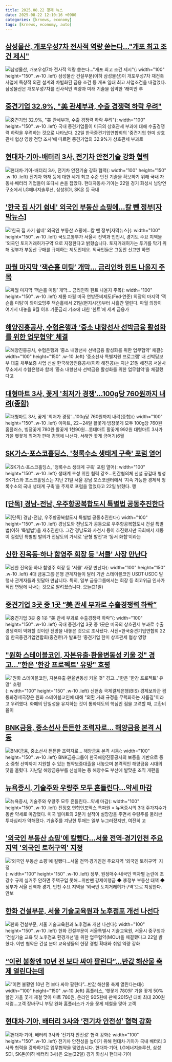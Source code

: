 ```yaml
---
title: 2025.08.22 경제 뉴스
date: 2025-08-22 12:10:16 +0900
categories: [krnews, economy]
tags: [krnews, economy, auto]
---
```

## [삼성물산, 개포우성7차 전사적 역량 쏟는다…"개포 최고 조건 제시"](https://n.news.naver.com/mnews/article/008/0005238923)

![삼성물산, 개포우성7차 전사적 역량 쏟는다…"개포 최고 조건 제시"](https://mimgnews.pstatic.net/image/origin/008/2025/08/21/5238923.jpg?type=nf220_150){: width="100" height="150" .w-10 .left}
삼성물산 건설부문(이하 삼성물산)이 개포우성7차 재건축 사업에 독창적 외관 설계와 차별화된 금융 조건 등 개포 일대 최고 사업조건을 내걸었다. 삼성물산은 개포우성7차를 전사적인 역량과 미래 기술을 집약한 '래미안 루

## [중견기업 32.9%, "美 관세부과, 수출 경쟁력 하락 우려"](https://n.news.naver.com/mnews/article/008/0005239386)

![중견기업 32.9%, "美 관세부과, 수출 경쟁력 하락 우려"](https://mimgnews.pstatic.net/image/origin/008/2025/08/22/5239386.jpg?type=nf220_150){: width="100" height="150" .w-10 .left}
국내 중견기업들이 미국의 상호관세 부과에 대해 수출경쟁력 하락을 우려하는 것으로 나타났다. 22일 한국중견기업연합회의 '중견기업 한미 상호관세 협상 영향 전망 조사'에 따르면 중견기업의 32.9%가 상호관세 부과로

## [현대차·기아-배터리 3사, 전기차 안전기술 강화 협력](https://n.news.naver.com/mnews/article/005/0001797470)

![현대차·기아-배터리 3사, 전기차 안전기술 강화 협력](https://mimgnews.pstatic.net/image/origin/005/2025/08/22/1797470.jpg?type=nf220_150){: width="100" height="150" .w-10 .left}
전기차 화재 등에 대한 세계 최고 수준 안전 기술을 확보하기 위해 국내 자동차·배터리 기업들이 또다시 손을 잡았다. 현대자동차·기아는 22일 경기 화성시 남양연구소에서 LG에너지솔루션, 삼성SDI, SK온 등 국내

## ['한국 집 사기 쉽네' 외국인 부동산 쇼핑에...칼 뺀 정부[자막뉴스]](https://n.news.naver.com/mnews/article/052/0002236026)

!['한국 집 사기 쉽네' 외국인 부동산 쇼핑에...칼 뺀 정부[자막뉴스]](https://mimgnews.pstatic.net/image/origin/052/2025/08/21/2236026.jpg?type=nf220_150){: width="100" height="150" .w-10 .left}
국토교통부가 서울시 전역과 인천시, 경기도 주요 지역을 '외국인 토지거래허가구역'으로 지정한다고 밝혔습니다. 토지거래허가는 투기를 막기 위해 정부가 부동산 구매를 규제하는 제도인데요. 외국인들은 그동안 신고만 하면

## [파월 마지막 ‘잭슨홀 미팅’ 개막… 금리인하 힌트 나올지 주목](https://n.news.naver.com/mnews/article/005/0001797418)

![파월 마지막 ‘잭슨홀 미팅’ 개막… 금리인하 힌트 나올지 주목](https://mimgnews.pstatic.net/image/origin/005/2025/08/22/1797418.jpg?type=nf220_150){: width="100" height="150" .w-10 .left}
제롬 파월 미국 연방준비제도(Fed·연준) 의장의 마지막 ‘잭슨홀 미팅’이 와이오밍주 잭슨홀에서 21일(현지시간)부터 사흘간 열린다. 파월 의장이 여기서 내놓을 9월 이후 기준금리 기조에 대한 ‘힌트’에 세계 금융가

## [해양진흥공사, 수협은행과 ‘중소 내항선사 선박금융 활성화를 위한 업무협약’ 체결](https://n.news.naver.com/mnews/article/081/0003568028)

![해양진흥공사, 수협은행과 ‘중소 내항선사 선박금융 활성화를 위한 업무협약’ 체결](https://mimgnews.pstatic.net/image/origin/081/2025/08/22/3568028.jpg?type=nf220_150){: width="100" height="150" .w-10 .left}
‘중소선사 특별지원 프로그램’ 내 선박담보부 대출 채무보증 사업 신설 한국해양진흥공사(이하 해진공)는 지난 21일 해진공 서울사무소에서 수협은행과 함께 ‘중소 내항선사 선박금융 활성화를 위한 업무협약’을 체결했다고

## [대형마트 3사, 꽃게 '최저가 경쟁'…100g당 760원까지 내려(종합)](https://n.news.naver.com/mnews/article/001/0015578729)

![대형마트 3사, 꽃게 '최저가 경쟁'…100g당 760원까지 내려(종합)](https://mimgnews.pstatic.net/image/origin/001/2025/08/21/15578729.jpg?type=nf220_150){: width="100" height="150" .w-10 .left}
이마트, 22∼24일 활꽃게·빙장꽃게 모두 100g당 760원 홈플러스, 빙장꽃게 780원·활꽃게 1천90원…롯데마트 활꽃게 992원 대형마트 3사가 가을 햇꽃게 최저가 판매 경쟁에 나선다. 서해안 꽃게 금어기(6월

## [SK가스·포스코홀딩스, '청록수소 생태계 구축' 포럼 열어](https://n.news.naver.com/mnews/article/001/0015579879)

![SK가스·포스코홀딩스, '청록수소 생태계 구축' 포럼 열어](https://mimgnews.pstatic.net/image/origin/001/2025/08/22/15579879.jpg?type=nf220_150){: width="100" height="150" .w-10 .left}
생태계 조성 위한 협력 강조…민간협의체 신설 공감대 형성 SK가스와 포스코홀딩스는 지난 21일 서울 강남 포스코센터에서 '지속 가능한 경제적 청록수소의 국내 생태계 구축'을 주제로 포럼을 열었다고 22일 밝혔다. 행

## [[단독] 경남-전남, 우주항공복합도시 특별법 공동추진한다](https://n.news.naver.com/mnews/article/082/0001341187)

![[단독] 경남-전남, 우주항공복합도시 특별법 공동추진한다](https://mimgnews.pstatic.net/image/origin/082/2025/08/21/1341187.jpg?type=nf220_150){: width="100" height="150" .w-10 .left}
경남도와 전남도가 공동으로 우주항공복합도시 건설 특별법(이하 ‘특별법’)을 재추진한다. 그간 경남도와 사천시 등이 추진했지만 국회에서 제동이 걸렸던 특별법 발의가 전남도의 가세로 ‘균형 발전’과 ‘동서 화합’이라는

## [신한 진옥동·하나 함영주 회장 등 '서클' 사장 만난다](https://n.news.naver.com/mnews/article/422/0000772939)

![신한 진옥동·하나 함영주 회장 등 '서클' 사장 만난다](https://mimgnews.pstatic.net/image/origin/422/2025/08/21/772939.jpg?type=nf220_150){: width="100" height="150" .w-10 .left}
4대 금융그룹·은행 관계자들이 달러 기반 스테이블코인 USDT·USDC 발행사 관계자들과 잇달아 만납니다. 특히, 일부 금융그룹에서는 회장 등 최고위급 인사가 직접 면담에 나서는 것으로 알려졌습니다. 오늘(21일)

## [중견기업 3곳 중 1곳 “美 관세 부과로 수출경쟁력 하락”](https://n.news.naver.com/mnews/article/018/0006096106)

![중견기업 3곳 중 1곳 “美 관세 부과로 수출경쟁력 하락”](https://mimgnews.pstatic.net/image/origin/018/2025/08/22/6096106.jpg?type=nf220_150){: width="100" height="150" .w-10 .left}
국내 중견기업 3곳 중 1곳은 미국의 상호관세 부과로 수출 경쟁력이 악화할 것이란 전망을 내놓은 것으로 조사됐다. 사진=한국중견기업연합회 22일 한국중견기업연합회(중견련)가 발표한 ‘중견기업 한미 상호관세 협상 영향

## ["원화 스테이블코인, 자본유출·환율변동성 키울 것" 경고..."한은 '한강 프로젝트' 유망" 호평](https://n.news.naver.com/mnews/article/014/0005394853)

!["원화 스테이블코인, 자본유출·환율변동성 키울 것" 경고..."한은 '한강 프로젝트' 유망" 호평](https://mimgnews.pstatic.net/image/origin/014/2025/08/21/5394853.jpg?type=nf220_150){: width="100" height="150" .w-10 .left}
신현송 국제결제은행(BIS) 경제보좌관 겸 통화경제국장은 원화 스테이블코인에 대해 "외환 거래 규정을 무력화하는 지름길"이라고 우려했다. 화폐의 단일성을 유지하는 것이 통화제도의 핵심인 점을 고려할 때, 교환비율이

## [BNK금융, 중소선사 든든한 조력자로… 해양금융 본격 시동](https://n.news.naver.com/mnews/article/082/0001341161)

![BNK금융, 중소선사 든든한 조력자로… 해양금융 본격 시동](https://mimgnews.pstatic.net/image/origin/082/2025/08/21/1341161.jpg?type=nf220_150){: width="100" height="150" .w-10 .left}
BNK금융그룹이 한국해양진흥공사의 보증을 기반으로 중소·중형 선박까지 지원할 수 있는 협약보증대출을 내놓으며 본격적인 해양금융 시대의 닻을 올렸다. 지난달 해양금융부를 신설하는 등 해양수도 부산에 발맞춘 조직 개편을

## [뉴욕증시, 기술주와 우량주 모두 흔들린다…약세 마감](https://n.news.naver.com/mnews/article/001/0015579663)

![뉴욕증시, 기술주와 우량주 모두 흔들린다…약세 마감](https://mimgnews.pstatic.net/image/origin/001/2025/08/22/15579663.jpg?type=nf220_150){: width="100" height="150" .w-10 .left}
진정호 연합인포맥스 특파원 = 뉴욕증시의 3대 주가지수가 동반 약세로 마감했다. 미국 월마트의 2분기 실적이 실망감을 주면서 우량주를 둘러싼 투자심리가 약해졌다. 기술주를 겨냥한 투매는 일부 누그러졌지만, 여전히 고

## ['외국인 부동산 쇼핑'에 칼뺐다…서울 전역·경기인천 주요지역 '외국인 토허구역' 지정](https://n.news.naver.com/mnews/article/009/0005545511)

!['외국인 부동산 쇼핑'에 칼뺐다…서울 전역·경기인천 주요지역 '외국인 토허구역' 지정](https://mimgnews.pstatic.net/image/origin/009/2025/08/21/5545511.jpg?type=nf220_150){: width="100" height="150" .w-10 .left}
정부, 원정매수·내국인 역차별 논란에 초강수 규제 실거주 안하면 주택구입 못해…위반땐 강제이행금 ◆ 李정부 부동산 대책 ◆ 정부가 서울 전역과 경기, 인천 주요 지역을 '외국인 토지거래허가구역'으로 지정한다. 안보

## [한화 건설부문, 서울 기술교육원과 노후점포 개선 나선다](https://n.news.naver.com/mnews/article/015/0005174032)

![한화 건설부문, 서울 기술교육원과 노후점포 개선 나선다](https://mimgnews.pstatic.net/image/origin/015/2025/08/22/5174032.jpg?type=nf220_150){: width="100" height="150" .w-10 .left}
한화 건설부문이 서울특별시 기술교육원, 서울시 중구청과 '건설기술 교육 및 노후점포 환경개선'을 위한 업무협약(MOU)을 체결했다고 22일 밝혔다. 이번 협약은 건설 분야 교육생들의 현장 경험 확대와 취업 역량 강화

## [“이런 불황엔 10년 전 보다 싸야 팔린다”…반값 해산물 축제 열린다는데](https://n.news.naver.com/mnews/article/009/0005545713)

![“이런 불황엔 10년 전 보다 싸야 팔린다”…반값 해산물 축제 열린다는데](https://mimgnews.pstatic.net/image/origin/009/2025/08/22/5545713.jpg?type=nf220_150){: width="100" height="150" .w-10 .left}
홈플러스, ‘햇꽃게 780원’ 가을 꽃게 50% 할인 가을 꽃게 제철 맞아 마트 780원, 온라인 905원에 판매 2015년 대비 최대 200원 저렴…고객 장바구니 부담 완화 홈플러스가 가을 꽃게 제철을 맞아 고객

## [현대차·기아, 배터리 3사와 ‘전기차 안전성’ 협력 강화](https://n.news.naver.com/mnews/article/056/0012014177)

![현대차·기아, 배터리 3사와 ‘전기차 안전성’ 협력 강화](https://mimgnews.pstatic.net/image/origin/056/2025/08/22/12014177.jpg?type=nf220_150){: width="100" height="150" .w-10 .left}
전기차 안전성을 높이기 위해 현대차·기아가 국내 배터리 3사와 협력을 강화하기로 업무협약을 맺었습니다. 현대차·기아, LG에너지솔루션, 삼성SDI, SK온(이하 배터리 3사)은 오늘(22일) 경기 화성시 현대차·기아

